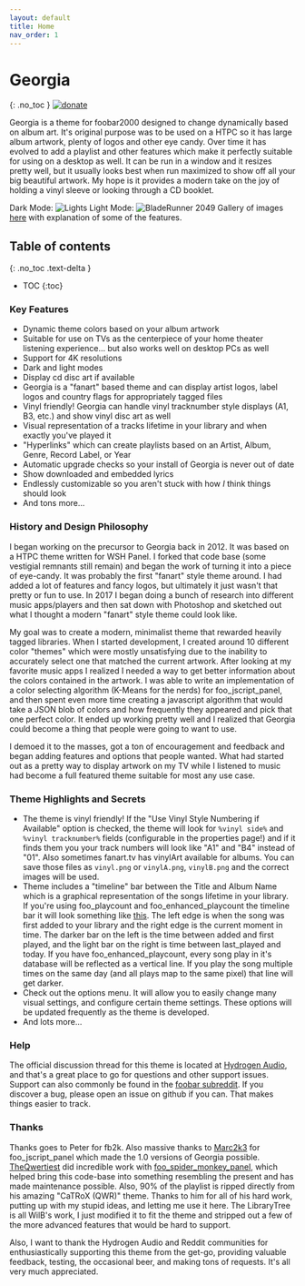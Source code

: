 ```yaml
---
layout: default
title: Home
nav_order: 1
---
```


# Georgia
{: .no_toc }
[![donate](https://img.shields.io/badge/Donate-PayPal-green.svg)](https://www.paypal.com/cgi-bin/webscr?cmd=_s-xclick&hosted_button_id=9LW4ABRYXG2DY&source=url)

Georgia is a theme for foobar2000 designed to change dynamically based on album art. It's original purpose was to be used on a HTPC so it has large album artwork, plenty of logos and other eye candy. Over time it has evolved to add a playlist and other features which make it perfectly suitable for using on a desktop as well. It can be run in a window and it resizes pretty well, but it usually looks best when run maximized to show off all your big beautiful artwork. My hope is it provides a modern take on the joy of holding a vinyl sleeve or looking through a CD booklet.

Dark Mode:
![Lights](https://i.imgur.com/Eu9Q1Mv.jpg)
Light Mode:
![BladeRunner 2049](https://i.imgur.com/pspQQeb.png)
Gallery of images [here](https://imgur.com/a/TtjUS) with explanation of some of the features.

## Table of contents
{: .no_toc .text-delta }

* TOC
{:toc}

### Key Features

- Dynamic theme colors based on your album artwork
- Suitable for use on TVs as the centerpiece of your home theater listening experience... but also works well on desktop PCs as well
- Support for 4K resolutions
- Dark and light modes
- Display cd disc art if available
- Georgia is a "fanart" based theme and can display artist logos, label logos and country flags for appropriately tagged files
- Vinyl friendly! Georgia can handle vinyl tracknumber style displays (A1, B3, etc.) and show vinyl disc art as well
- Visual representation of a tracks lifetime in your library and when exactly you've played it
- "Hyperlinks" which can create playlists based on an Artist, Album, Genre, Record Label, or Year
- Automatic upgrade checks so your install of Georgia is never out of date
- Show downloaded and embedded lyrics
- Endlessly customizable so you aren't stuck with how _I_ think things should look
- And tons more...

### History and Design Philosophy

I began working on the precursor to Georgia back in 2012. It was based on a HTPC theme written for WSH Panel. I forked that code base (some vestigial remnants still remain) and began the work of turning it into a piece of eye-candy. It was probably the first "fanart" style theme around. I had added a lot of features and fancy logos, but ultimately it just wasn't that pretty or fun to use. In 2017 I began doing a bunch of research into different music apps/players and then sat down with Photoshop and sketched out what I thought a modern "fanart" style theme could look like.

My goal was to create a modern, minimalist theme that rewarded heavily tagged libraries. When I started development, I created around 10 different color "themes" which were mostly unsatisfying due to the inability to accurately select one that matched the current artwork. After looking at my favorite music apps I realized I needed a way to get better information about the colors contained in the artwork. I was able to write an implementation of a color selecting algorithm (K-Means for the nerds) for foo_jscript_panel, and then spent even more time creating a javascript algorithm that would take a JSON blob of colors and how frequently they appeared and pick that one perfect color. It ended up working pretty well and I realized that Georgia could become a thing that people were going to want to use.

I demoed it to the masses, got a ton of encouragement and feedback and began adding features and options that people wanted. What had started out as a pretty way to display artwork on my TV while I listened to music had become a full featured theme suitable for most any use case.

### Theme Highlights and Secrets

* The theme is vinyl friendly! If the "Use Vinyl Style Numbering if Available" option is checked, the theme will look for `%vinyl side%` and `%vinyl tracknumber%` fields (configurable in the properties page!) and if it finds them you your track numbers will look like "A1" and "B4" instead of "01". Also sometimes fanart.tv has vinylArt available for albums. You can save those files as `vinyl.png` or `vinylA.png`, `vinylB.png` and the correct images will be used.
* Theme includes a "timeline" bar between the Title and Album Name which is a graphical representation of the songs lifetime in your library. If you're using foo_playcount and foo_enhanced_playcount the timeline bar it will look something like [this](https://imgur.com/2tChYuD). The left edge is when the song was first added to your library and the right edge is the current moment in time. The darker bar on the left is the time between added and first played, and the light bar on the right is time between last_played and today. If you have foo_enhanced_playcount, every song play in it's database will be reflected as a vertical line. If you play the song multiple times on the same day (and all plays map to the same pixel) that line will get darker.
* Check out the options menu. It will allow you to easily change many visual settings, and configure certain theme settings. These options will be updated frequently as the theme is developed.
* And lots more...


### Help

The official discussion thread for this theme is located at [Hydrogen Audio](https://hydrogenaud.io/index.php/topic,116190.0.html), and that's a great place to go for questions and other support issues. Support can also commonly be found in the [foobar subreddit](https://reddit.com/r/foobar2000). If you discover a bug, please open an issue on github if you can. That makes things easier to track.

### Thanks

Thanks goes to Peter for fb2k. Also massive thanks to [Marc2k3](https://github.com/marc2k3) for foo_jscript_panel which made the 1.0 versions of Georgia possible. [TheQwertiest](https://github.com/TheQwertiest) did incredible work with [foo_spider_monkey_panel](https://github.com/TheQwertiest/foo_spider_monkey_panel), which helped bring this code-base into something resembling the present and has made maintenance possible. Also, 90% of the playlist is ripped directly from his amazing "CaTRoX (QWR)" theme. Thanks to him for all of his hard work, putting up with my stupid ideas, and letting me use it here. The LibraryTree is all WilB's work, I just modified it to fit the theme and stripped out a few of the more advanced features that would be hard to support.

Also, I want to thank the Hydrogen Audio and Reddit communities for enthusiastically supporting this theme from the get-go, providing valuable feedback, testing, the occasional beer, and making tons of requests. It's all very much appreciated.
